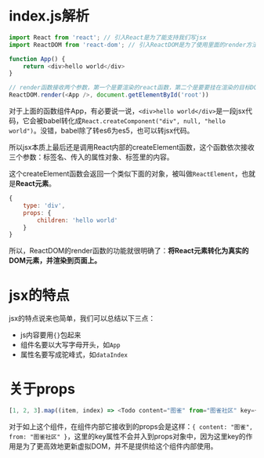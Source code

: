 # index.js解析

```js
import React from 'react'; // 引入React是为了能支持我们写jsx
import ReactDOM from 'react-dom'; // 引入ReactDOM是为了使用里面的render方法，将React组件渲染到真实DOM中

function App() {
    return <div>hello world</div>
}

// render函数接收两个参数，第一个是要渲染的react函数，第二个是要要挂在渲染的目标DOM节点
ReactDOM.render(<App />, document.getElementById('root')) 
```

对于上面的函数组件App，有必要说一说，`<div>hello world</div>`是一段jsx代码，它会被babel转化成`React.createComponent("div", null, "hello world")`。没错，babel除了转es6为es5，也可以转jsx代码。

所以jsx本质上最后还是调用React内部的createElement函数，这个函数依次接收三个参数：标签名、传入的属性对象、标签里的内容。

这个createElement函数会返回一个类似下面的对象，被叫做`ReactElement`，也就是**React元素**。

```js
{
    type: 'div',
    props: {
        children: 'hello world'
    }
}
```

所以，ReactDOM的render函数的功能就很明确了：**将React元素转化为真实的DOM元素，并渲染到页面上。**

# jsx的特点

jsx的特点说来也简单，我们可以总结以下三点：

- js内容要用`{}`包起来
- 组件名要以大写字母开头，如`App`
- 属性名要写成驼峰式，如`dataIndex`

# 关于props

```js
[1, 2, 3].map((item, index) => <Todo content="图雀" from="图雀社区" key={index} />)
```

对于如上这个组件，在组件内部它接收到的props会是这样：`{ content: "图雀", from: "图雀社区" }`，这里的key属性不会并入到props对象中，因为这里key的作用是为了更高效地更新虚拟DOM，并不是提供给这个组件内部使用。



